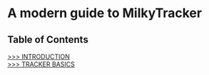 # A modern guide to MilkyTracker

## Table of Contents

[>>> INTRODUCTION](./docs/intro.md)<br>
[>>> TRACKER BASICS](./docs/trackerBasics.md)
